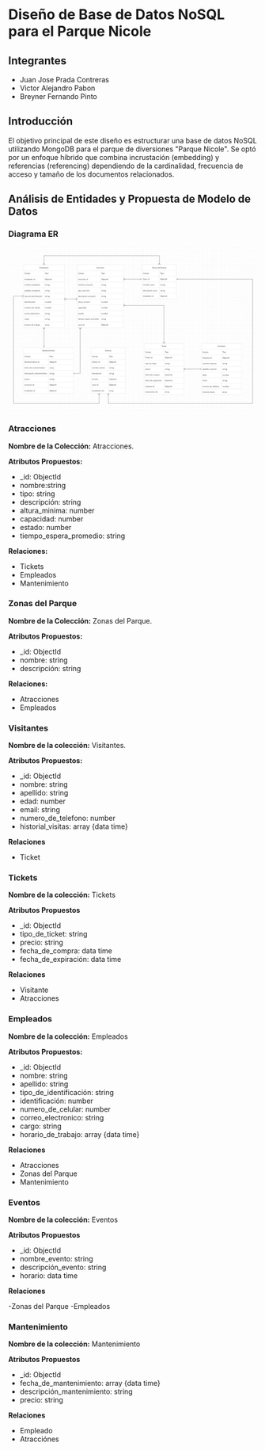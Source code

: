# Diseño de Base de Datos NoSQL para el Parque Nicole

## Integrantes

* Juan Jose Prada Contreras
* Victor Alejandro Pabon
* Breyner Fernando Pinto

## Introducción

El objetivo principal de este diseño es estructurar una base de datos NoSQL utilizando MongoDB para el parque de diversiones "Parque Nicole". Se optó por un enfoque híbrido que combina incrustación (embedding) y referencias (referencing) dependiendo de la cardinalidad, frecuencia de acceso y tamaño de los documentos relacionados.

## Análisis de Entidades y Propuesta de Modelo de Datos

### Diagrama ER

![Diagrama Entidad Relación](DiagramaER.jpg)

### Atracciones

**Nombre de la Colección:** Atracciones.

**Atributos Propuestos:**

- _id: ObjectId
- nombre:string
- tipo: string
- descripción: string
- altura_minima: number
- capacidad: number
- estado: number
- tiempo_espera_promedio: string

**Relaciones:**

- Tickets
- Empleados
- Mantenimiento

### Zonas del Parque

**Nombre de la Colección:** Zonas del Parque.

**Atributos Propuestos:**

- _id: ObjectId
- nombre: string
- descripción: string

**Relaciones:**

- Atracciones
- Empleados

### Visitantes

**Nombre de la colección:** Visitantes.

**Atributos Propuestos:**

- _id: ObjectId
- nombre: string
- apellido: string
- edad: number
- email: string
- numero_de_telefono: number
- historial_visitas: array {data time}

**Relaciones**

- Ticket

### Tickets

**Nombre de la colección:** Tickets

**Atributos Propuestos**

- _id: ObjectId
- tipo_de_ticket: string
- precio: string
- fecha_de_compra: data time
- fecha_de_expiración: data time

**Relaciones**

- Visitante
- Atracciones

### Empleados

**Nombre de la colección:** Empleados

**Atributos Propuestos:**

- _id: ObjectId
- nombre: string
- apellido: string
- tipo_de_identificación: string
- identificación: number
- numero_de_celular: number
- correo_electronico: string
- cargo: string
- horario_de_trabajo: array {data time}

**Relaciones**

- Atracciones
- Zonas del Parque
- Mantenimiento

### Eventos

**Nombre de la colección:** Eventos

**Atributos Propuestos**

- _id: ObjectId
- nombre_evento: string
- descripción_evento: string
- horario: data time

**Relaciones**

-Zonas del Parque
-Empleados

### Mantenimiento

**Nombre de la colección:** Mantenimiento

**Atributos Propuestos**

- _id: ObjectId
- fecha_de_mantenimiento: array {data time}
- descripción_mantenimiento: string
- precio: string

**Relaciones**

- Empleado
- Atracciónes